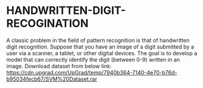 # HANDWRITTEN-DIGIT-RECOGINATION
A classic problem in the field of pattern recognition is that of handwritten digit recognition. Suppose that you have an image of a digit submitted by a user via a scanner, a tablet, or other digital devices. The goal is to develop a model that can correctly identify the digit (between 0-9) written in an image.
Download dataset from below link:
https://cdn.upgrad.com/UpGrad/temp/7940b364-7140-4e70-b76d-b95034fecb67/SVM%20Dataset.rar
